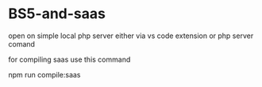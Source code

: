 # BS5-and-saas

open on simple local php server either via vs code extension or php server comand

for compiling saas use this command

npm run compile:saas
